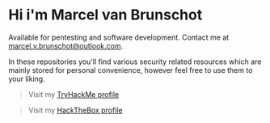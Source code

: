 # Hi i'm Marcel van Brunschot

Available for pentesting and software development. 
Contact me at marcel.v.brunschot@outlook.com.

In these repositories you'll find various security related resources which are mainly stored for personal convenience, however feel free to use them to your liking.

> Visit my [TryHackMe profile](https://tryhackme.com/p/mystr0)

> Visit my [HackTheBox profile](https://app.hackthebox.com/profile/384853)

